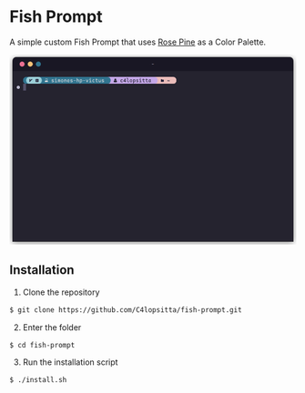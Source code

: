 # Fish Prompt
A simple custom Fish Prompt that uses [Rose Pine](https://rosepinetheme.com/) as a Color Palette.

![A screenshot of a Kitty terminal, with this prompt](https://github.com/c4lopsitta/fish-prompt/blob/main/screenshots/terminal.png?raw=true)

## Installation
1. Clone the repository
```sh
$ git clone https://github.com/C4lopsitta/fish-prompt.git
```
2. Enter the folder
```sh
$ cd fish-prompt
```
3. Run the installation script
```sh
$ ./install.sh
```

